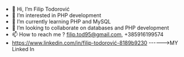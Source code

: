 - 👋 Hi, I’m Filip Todorović
- 👀 I’m interested in PHP development 
- 🌱 I’m currently learning PHP and MySQL
- 💞️ I’m looking to collaborate on databases and PHP development 
- 📫 How to reach me ? filip.tod95@gmail.com, +385916199574
- https://www.linkedin.com/in/filip-todorović-8189b9230 ------>MY Linked In


